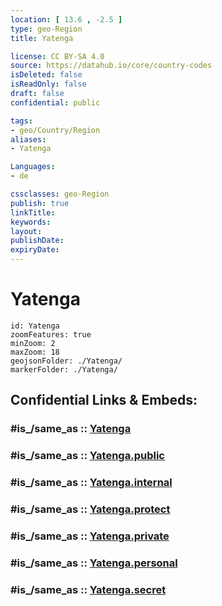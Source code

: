 ```yaml
---
location: [ 13.6 , -2.5 ] 
type: geo-Region
title: Yatenga

license: CC BY-SA 4.0
source: https://datahub.io/core/country-codes
isDeleted: false
isReadOnly: false
draft: false
confidential: public

tags:
- geo/Country/Region
aliases:
- Yatenga

Languages:
- de

cssclasses: geo-Region
publish: true
linkTitle: 
keywords: 
layout: 
publishDate: 
expiryDate: 
---
```


# Yatenga

```leaflet
id: Yatenga
zoomFeatures: true 
minZoom: 2 
maxZoom: 18
geojsonFolder: ./Yatenga/
markerFolder: ./Yatenga/
```


## Confidential Links & Embeds: 

### #is_/same_as :: [Yatenga](/_Standards/Earth/Continent/Africa/Africa~West/Burkina_Faso/Regions~Burkina_Faso/Nord/counties~Nord/Yatenga.md) 

### #is_/same_as :: [Yatenga.public](/_public/Earth/Continent/Africa/Africa~West/Burkina_Faso/Regions~Burkina_Faso/Nord/counties~Nord/Yatenga.public.md) 

### #is_/same_as :: [Yatenga.internal](/_internal/Earth/Continent/Africa/Africa~West/Burkina_Faso/Regions~Burkina_Faso/Nord/counties~Nord/Yatenga.internal.md) 

### #is_/same_as :: [Yatenga.protect](/_protect/Earth/Continent/Africa/Africa~West/Burkina_Faso/Regions~Burkina_Faso/Nord/counties~Nord/Yatenga.protect.md) 

### #is_/same_as :: [Yatenga.private](/_private/Earth/Continent/Africa/Africa~West/Burkina_Faso/Regions~Burkina_Faso/Nord/counties~Nord/Yatenga.private.md) 

### #is_/same_as :: [Yatenga.personal](/_personal/Earth/Continent/Africa/Africa~West/Burkina_Faso/Regions~Burkina_Faso/Nord/counties~Nord/Yatenga.personal.md) 

### #is_/same_as :: [Yatenga.secret](/_secret/Earth/Continent/Africa/Africa~West/Burkina_Faso/Regions~Burkina_Faso/Nord/counties~Nord/Yatenga.secret.md)

